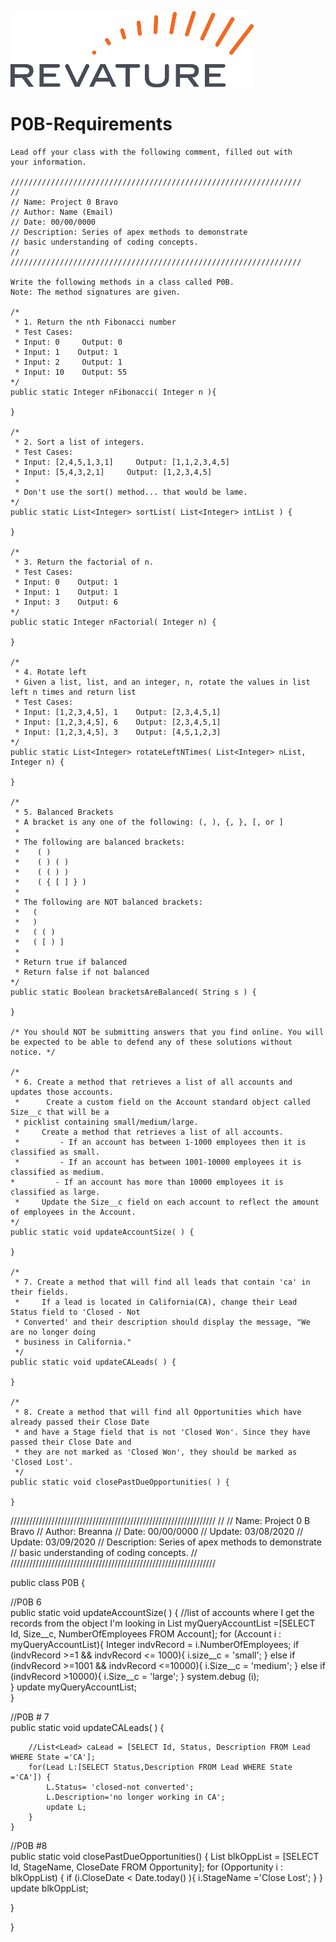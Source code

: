 ![Revature Logo](./Revature%20Logo.png "Revature Logo")

# P0B-Requirements

    Lead off your class with the following comment, filled out with 
    your information.

    /////////////////////////////////////////////////////////////////
    //
    // Name: Project 0 Bravo
    // Author: Name (Email)
    // Date: 00/00/0000
    // Description: Series of apex methods to demonstrate
    // basic understanding of coding concepts.
    //
    /////////////////////////////////////////////////////////////////

    Write the following methods in a class called P0B. 
    Note: The method signatures are given.

    /*
     * 1. Return the nth Fibonacci number
     * Test Cases:
     * Input: 0     Output: 0
     * Input: 1    Output: 1
     * Input: 2     Output: 1
     * Input: 10    Output: 55
    */
    public static Integer nFibonacci( Integer n ){

    }

    /*
     * 2. Sort a list of integers.
     * Test Cases:
     * Input: [2,4,5,1,3,1]     Output: [1,1,2,3,4,5]
     * Input: [5,4,3,2,1]     Output: [1,2,3,4,5]
     *
     * Don't use the sort() method... that would be lame.
    */
    public static List<Integer> sortList( List<Integer> intList ) {

    }

    /*
     * 3. Return the factorial of n.
     * Test Cases:
     * Input: 0    Output: 1
     * Input: 1    Output: 1
     * Input: 3    Output: 6
    */
    public static Integer nFactorial( Integer n) {

    }

    /*
     * 4. Rotate left
     * Given a list, list, and an integer, n, rotate the values in list left n times and return list
     * Test Cases:
     * Input: [1,2,3,4,5], 1    Output: [2,3,4,5,1]
     * Input: [1,2,3,4,5], 6    Output: [2,3,4,5,1]
     * Input: [1,2,3,4,5], 3    Output: [4,5,1,2,3]
    */
    public static List<Integer> rotateLeftNTimes( List<Integer> nList, Integer n) {

    }

    /*
     * 5. Balanced Brackets
     * A bracket is any one of the following: (, ), {, }, [, or ]
     * 
     * The following are balanced brackets:
     *    ( )
     *    ( ) ( )
     *    ( ( ) )
     *    ( { [ ] } )
     *
     * The following are NOT balanced brackets:
     *   (
     *   )
     *   ( ( )
     *   ( [ ) ]
     *
     * Return true if balanced
     * Return false if not balanced
    */
    public static Boolean bracketsAreBalanced( String s ) {

    }

    /* You should NOT be submitting answers that you find online. You will be expected to be able to defend any of these solutions without notice. */

    /*
     * 6. Create a method that retrieves a list of all accounts and updates those accounts.
     *      Create a custom field on the Account standard object called Size__c that will be a 
     * picklist containing small/medium/large.
     *     Create a method that retrieves a list of all accounts. 
     *         - If an account has between 1-1000 employees then it is classified as small.
     *         - If an account has between 1001-10000 employees it is classified as medium.
    *         - If an account has more than 10000 employees it is classified as large.
     *     Update the Size__c field on each account to reflect the amount of employees in the Account.
    */
    public static void updateAccountSize( ) {

    }

    /* 
     * 7. Create a method that will find all leads that contain 'ca' in their fields. 
     *     If a lead is located in California(CA), change their Lead Status field to 'Closed - Not 
     * Converted' and their description should display the message, "We are no longer doing 
     * business in California."
     */
    public static void updateCALeads( ) {

    }

    /*
     * 8. Create a method that will find all Opportunities which have already passed their Close Date 
     * and have a Stage field that is not 'Closed Won'. Since they have passed their Close Date and 
     * they are not marked as 'Closed Won', they should be marked as 'Closed Lost'.
     */
    public static void closePastDueOpportunities( ) {

    }
/////////////////////////////////////////////////////////////////
//
// Name: Project 0 B Bravo
// Author: Breanna
// Date: 00/00/0000
// Update: 03/08/2020
// Update: 03/09/2020
// Description: Series of apex methods to demonstrate
// basic understanding of coding concepts.
//
/////////////////////////////////////////////////////////////////

public class P0B {


//P0B 6    
    public static void updateAccountSize( ) {
        //list of accounts where I get the records from the object I'm looking in
        List<Account> myQueryAccountList =[SELECT Id, Size__c, NumberOfEmployees FROM Account];
            for (Account i : myQueryAccountList){
                Integer indvRecord = i.NumberOfEmployees;
                if (indvRecord >=1 && indvRecord <= 1000){
                    i.size__c = 'small';
                } else if (indvRecord >=1001 && indvRecord <=10000){
                    i.Size__c = 'medium';
                } else if (indvRecord >10000){
                    i.Size__c = 'large';
                }
                  system.debug (i);  
                } 
        update myQueryAccountList;   
    }
  
  //P0B # 7  
    public static void updateCALeads( ) {
    
        //List<Lead> caLead = [SELECT Id, Status, Description FROM Lead WHERE State ='CA'];
        for(Lead L:[SELECT Status,Description FROM Lead WHERE State ='CA']) {
            L.Status= 'closed-not converted';
            L.Description='no longer working in CA';
            update L;
        }
    }
 
 //P0B #8   
  public static void closePastDueOpportunities() {
    List<Opportunity> blkOppList = [SELECT Id, StageName, CloseDate FROM Opportunity];
        for (Opportunity i : blkOppList) {
            if (i.CloseDate < Date.today() ){
                i.StageName ='Close Lost';
            } 
    }
    update blkOppList;


}    
    
}
